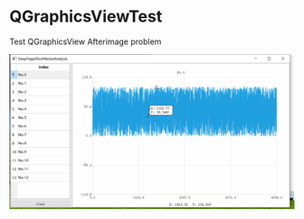 # QGraphicsViewTest
Test QGraphicsView Afterimage problem

![image](https://github.com/choujayyl/QGraphicsViewTest/blob/main/res/11.gif)
